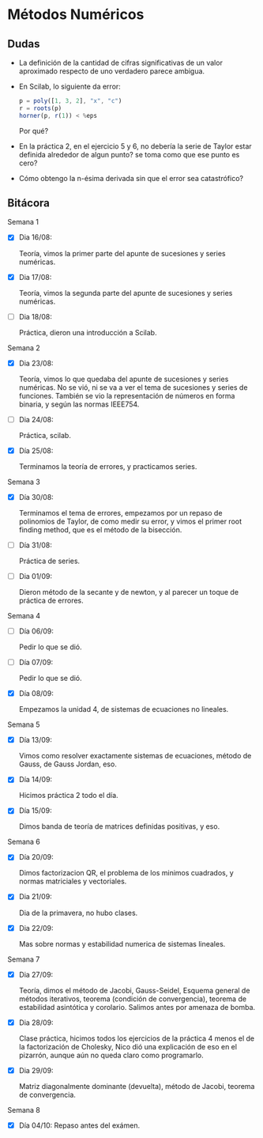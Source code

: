 # Métodos Numéricos

## Dudas

- La definición de la cantidad de cifras significativas de un valor aproximado respecto de uno verdadero parece ambigua.

- En Scilab, lo siguiente da error:

  ```javascript
  p = poly([1, 3, 2], "x", "c")
  r = roots(p)
  horner(p, r(1)) < %eps
  ```

  Por qué?

- En la práctica 2, en el ejercicio 5 y 6, no debería la serie de Taylor estar definida alrededor de algun punto? se toma como que ese punto es cero?

- Cómo obtengo la n-ésima derivada sin que el error sea catastrófico?

## Bitácora

Semana 1

- [x] Dia 16/08:

  Teoría, vimos la primer parte del apunte de sucesiones y series numéricas.

- [x] Dia 17/08:

  Teoría, vimos la segunda parte del apunte de sucesiones y series numéricas.

- [ ] Dia 18/08:

  Práctica, dieron una introducción a Scilab.

Semana 2

- [x] Dia 23/08:

  Teoría, vimos lo que quedaba del apunte de sucesiones y series numéricas. No se vió, ni se va a ver el tema de sucesiones y series de funciones. También se vio la representación de números en forma binaria, y según las normas IEEE754.

- [ ] Dia 24/08:

  Práctica, scilab.

- [x] Día 25/08:

  Terminamos la teoría de errores, y practicamos series.

Semana 3

- [x] Día 30/08:

  Terminamos el tema de errores, empezamos por un repaso de polinomios de Taylor, de como medir su error, y vimos el primer root finding method, que es el método de la bisección.

- [ ] Día 31/08:

  Práctica de series.

- [ ] Dia 01/09:

  Dieron método de la secante y de
  newton, y al parecer un toque de práctica de
  errores.

Semana 4

- [ ] Día 06/09:

  Pedir lo que se dió.

- [ ] Día 07/09:

  Pedir lo que se dió.

- [x] Día 08/09:

  Empezamos la unidad 4, de sistemas de ecuaciones no lineales.

Semana 5

- [x] Día 13/09:

  Vimos como resolver exactamente sistemas de ecuaciones, método
  de Gauss, de Gauss Jordan, eso.

- [x] Día 14/09:

  Hicimos práctica 2 todo el día.

- [x] Día 15/09:

  Dimos banda de teoría de matrices definidas positivas, y eso.

Semana 6

- [x] Día 20/09:

  Dimos factorizacion QR, el problema de los minimos cuadrados,
  y normas matriciales y vectoriales.

- [x] Dia 21/09:

  Dia de la primavera, no hubo clases.

- [x] Dia 22/09:

  Mas sobre normas y estabilidad numerica de sistemas lineales.

Semana 7

- [x] Dia 27/09:

  Teoría, dimos el método de Jacobi, Gauss-Seidel, Esquema general
  de métodos iterativos, teorema (condición de convergencia),
  teorema de estabilidad asintótica y corolario. Salimos
  antes por amenaza de bomba.

- [x] Dia 28/09:

  Clase práctica, hicimos todos los ejercicios de la práctica 4
  menos el de la factorización de Cholesky, Nico dió una explicación
  de eso en el pizarrón, aunque aún no queda claro como programarlo.

- [x] Dia 29/09:

  Matriz diagonalmente dominante (devuelta), método de Jacobi,
  teorema de convergencia.

Semana 8

- [x] Día 04/10:
  Repaso antes del exámen.
